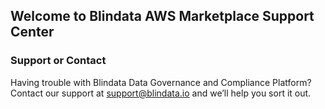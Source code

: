 ## Welcome to Blindata AWS Marketplace Support Center

### Support or Contact

Having trouble with Blindata Data Governance and Compliance Platform? Contact our support at support@blindata.io and we’ll help you sort it out.
